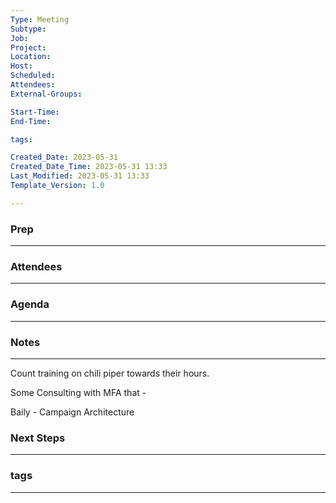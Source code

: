 ```yaml
---
Type: Meeting
Subtype: 
Job: 
Project: 
Location: 
Host: 
Scheduled: 
Attendees: 
External-Groups: 

Start-Time: 
End-Time: 

tags: 

Created_Date: 2023-05-31
Created_Date_Time: 2023-05-31 13:33
Last_Modified: 2023-05-31 13:33
Template_Version: 1.0

---
```

### Prep
---



### Attendees 
--- 



### Agenda
--- 



### Notes
---
Count training on chili piper towards their hours. 

Some Consulting with MFA that - 

Baily - Campaign Architecture 


### Next Steps
---


### tags
---
